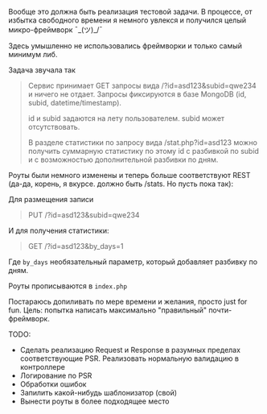 Вообще это должна быть реализация тестовой задачи. В процессе, от избытка свободного времени я немного увлекся и получился целый микро-фреймворк ¯\_(ツ)_/¯ 

Здесь умышленно не использовались фреймворки и только самый минимум либ.

Задача звучала так
>Сервис принимает GET запросы вида /?id=asd123&subid=qwe234 и ничего не отдает.
Запросы фиксируются в базе MongoDB (id, subid, datetime/timestamp).
>
>id и subid задаются на лету пользователем. subid может отсутствовать.
>
>В разделе статистики по запросу вида /stat.php?id=asd123 можно получить суммарную статистику по этому id с разбивкой по subid и с возможностью дополнительной разбивки по дням.

Роуты были немного изменены и теперь больше соответствуют REST (да-да, корень, я вкурсе. должно быть /stats. Но пусть пока так):

Для размещения записи
>PUT /?id=asd123&subid=qwe234

И для получения статистики:
>GET /?id=asd123&by_days=1

Где `by_days` необязательный параметр, который добавляет разбивку по дням.

Роуты прописываются в `index.php`

Постараюсь допиливать по мере времени и желания, просто just for fun. Цель: попытка написать максимально  "правильный" почти-фреймворк. 

TODO: 
* Сделать реализацию Request и Response в разумных пределах соответствующие PSR. Реализовать нормальную валидацию в контроллере
* Логирование по PSR
* Обработки ошибок
* Запилить какой-нибудь шаблонизатор (свой)
* Вынести роуты в более подходящее место
